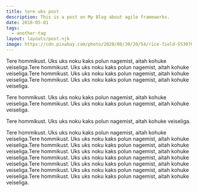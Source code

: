 ```yaml
---
title: tere uks post
description: This is a post on My Blog about agile frameworks.
date: 2018-05-01
tags:
  - another-tag
layout: layouts/post.njk
image: https://cdn.pixabay.com/photo/2020/08/30/20/54/rice-field-5530707_1280.jpg
---
```

Tere hommikust. Uks uks noku kaks polun nagemist, aitah kohuke veiseliga.Tere hommikust. Uks uks noku kaks polun nagemist, aitah kohuke veiseliga.Tere hommikust. Uks uks noku kaks polun nagemist, aitah kohuke veiseliga.Tere hommikust. Uks uks noku kaks polun nagemist, aitah kohuke veiseliga.


Tere hommikust. Uks uks noku kaks polun nagemist, aitah kohuke veiseliga.Tere hommikust. Uks uks noku kaks polun nagemist, aitah kohuke veiseliga.

Tere hommikust. Uks uks noku kaks polun nagemist, aitah kohuke veiseliga.


Tere hommikust. Uks uks noku kaks polun nagemist, aitah kohuke veiseliga.Tere hommikust. Uks uks noku kaks polun nagemist, aitah kohuke veiseliga.Tere hommikust. Uks uks noku kaks polun nagemist, aitah kohuke veiseliga.Tere hommikust. Uks uks noku kaks polun nagemist, aitah kohuke veiseliga.Tere hommikust. Uks uks noku kaks polun nagemist, aitah kohuke veiseliga.Tere hommikust. Uks uks noku kaks polun nagemist, aitah kohuke veiseliga.Tere hommikust. Uks uks noku kaks polun nagemist, aitah kohuke veiseliga.Tere hommikust. Uks uks noku kaks polun nagemist, aitah kohuke veiseliga.
